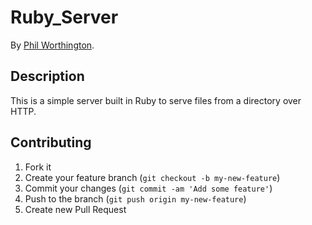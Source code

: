 # Ruby_Server


By [Phil Worthington](https://github.com/philworthington).


## Description
This is a simple server built in Ruby to serve files from a directory over HTTP.


## Contributing

1. Fork it
2. Create your feature branch (`git checkout -b my-new-feature`)
3. Commit your changes (`git commit -am 'Add some feature'`)
4. Push to the branch (`git push origin my-new-feature`)
5. Create new Pull Request



